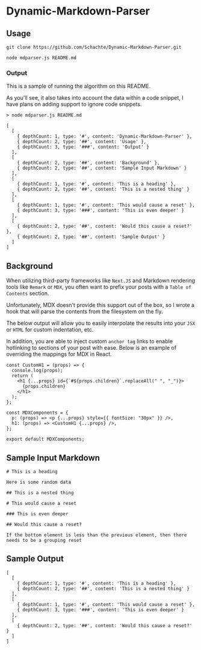# Dynamic-Markdown-Parser

## Usage

`git clone https://github.com/Schachte/Dynamic-Markdown-Parser.git`

`node mdparser.js README.md`

### Output

This is a sample of running the algorithm on this README.

As you'll see, it also takes into account the data within a code snippet, I have plans on adding support to ignore code snippets.

```
> node mdparser.js README.md

[
  [
    { depthCount: 1, type: '#', content: 'Dynamic-Markdown-Parser' },
    { depthCount: 2, type: '##', content: 'Usage' },
    { depthCount: 3, type: '###', content: 'Output' }
  ],
  [
    { depthCount: 2, type: '##', content: 'Background' },
    { depthCount: 2, type: '##', content: 'Sample Input Markdown' }
  ],
  [
    { depthCount: 1, type: '#', content: 'This is a heading' },
    { depthCount: 2, type: '##', content: 'This is a nested thing' }
  ],
  [
    { depthCount: 1, type: '#', content: 'This would cause a reset' },
    { depthCount: 3, type: '###', content: 'This is even deeper' }
  ],
  [
    { depthCount: 2, type: '##', content: 'Would this cause a reset?' },
    { depthCount: 2, type: '##', content: 'Sample Output' }
  ]
]
```

## Background

When utilizing third-party frameworks like `Next.JS` and Markdown rendering tools like `Remark` or `MDX`, you often want to prefix your posts with a `Table of Contents` section.

Unfortunately, MDX doesn't provide this support out of the box, so I wrote a hook that will parse the contents from the filesystem on the fly.

The below output will allow you to easily interpolate the results into your `JSX` or `HTML` for custom indentation, etc.

In addition, you are able to inject custom `anchor tag` links to enable hotlinking to sections of your post with ease. Below is an example of overriding the mappings for MDX in React.

```
const CustomH1 = (props) => {
  console.log(props);
  return (
    <h1 {...props} id={`#${props.children}`.replaceAll(" ", "_")}>
      {props.children}
    </h1>
  );
};

const MDXComponents = {
  p: (props) => <p {...props} style={{ fontSize: "30px" }} />,
  h1: (props) => <CustomH1 {...props} />,
};

export default MDXComponents;

```

## Sample Input Markdown

```
# This is a heading

Here is some random data 

## This is a nested thing

# This would cause a reset

### This is even deeper

## Would this cause a reset?

If the bottom element is less than the previous element, then there needs to be a grouping reset
```

## Sample Output

```
[
  [
    { depthCount: 1, type: '#', content: 'This is a heading' },
    { depthCount: 2, type: '##', content: 'This is a nested thing' }
  ],
  [
    { depthCount: 1, type: '#', content: 'This would cause a reset' },
    { depthCount: 3, type: '###', content: 'This is even deeper' }
  ],
  [
    { depthCount: 2, type: '##', content: 'Would this cause a reset?' }
  ]
]
```

